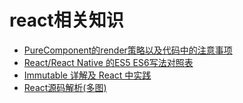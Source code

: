 # react相关知识
- [PureComponent的render策略以及代码中的注意事项](https://juejin.im/entry/5934c9bc570c35005b556e1a)
- [React/React Native 的ES5 ES6写法对照表](http://bbs.reactnative.cn/topic/15/react-react-native-%E7%9A%84es5-es6%E5%86%99%E6%B3%95%E5%AF%B9%E7%85%A7%E8%A1%A8)
- [Immutable 详解及 React 中实践](https://github.com/camsong/blog/issues/3)
- [React源码解析(多图)](http://zhenhua-lee.github.io/react/react.html)
